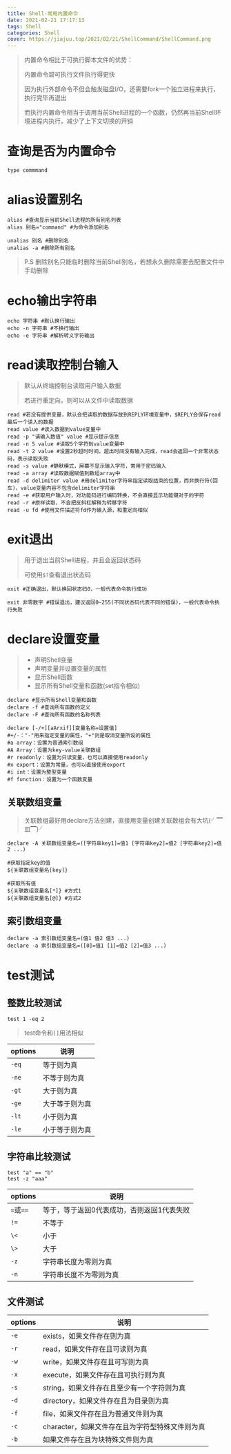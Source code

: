 ```yaml
---
title: Shell-常用内置命令
date: 2021-02-21 17:17:13
tags: Shell
categories: Shell
cover: https://jiajuu.top/2021/02/21/ShellCommand/ShellCommand.png
---
```


> 内置命令相比于可执行脚本文件的优势：
>
> 内置命令碧可执行文件执行得更快
>
> 因为执行外部命令不但会触发磁盘I/O，还需要fork一个独立进程来执行，执行完毕再退出
>
> 而执行内置命令相当于调用当前Shell进程的一个函数，仍然再当前Shell环境进程内执行，减少了上下文切换的开销



# 查询是否为内置命令

```shell
type commmand
```



# alias设置别名

```shell
alias #查询显示当前Shell进程的所有别名列表
alias 别名="command" #为命令添加别名

unalias 别名 #删除别名
unalias -a #删除所有别名
```

> P.S 删除别名只能临时删除当前Shell别名，若想永久删除需要去配置文件中手动删除



# echo输出字符串

```shell
echo 字符串 #默认换行输出
echo -n 字符串 #不换行输出
echo -e 字符串 #解析转义字符输出
```



# read读取控制台输入

> 默认从终端控制台读取用户输入数据
>
> 若进行重定向，则可以从文件中读取数据

```shell
read #若没有提供变量，默认会把读取的数据存放到REPLY环境变量中，$REPLY会保存read最后一个读入的数据
read value #读入数据到value变量中
read -p "请输入数值" value #显示提示信息
read -n 5 value #读取5个字符到value变量中
read -t 2 value #设置2秒超时时间，超出时间没有输入完成，read会返回一个非零状态码，表示读取失败
read -s value #静默模式，屏幕不显示输入字符，常用于密码输入
read -a array #读取数据赋值到数组array中
read -d delimiter value #用delimiter字符串指定读取结束的位置，而非换行符(回车)，value变量内容不包含delimiter字符串
read -e #获取用户输入时，对功能码进行编码转换，不会直接显示功能键对于的字符
read -r #原样读取，不会把反斜杠解释为转移字符
read -u fd #使用文件描述符fd作为输入源，和重定向相似
```



# exit退出

> 用于退出当前Shell进程，并且会返回状态码
>
> 可使用`$?`查看退出状态码

```shell
exit #正确退出，默认换回状态码0，一般代表命令执行成功

exit 非零数字 #错误退出，建议返回0~255(不同状态码代表不同的错误)，一般代表命令执行失败
```



# declare设置变量

> - 声明Shell变量
> - 声明变量并设置变量的属性
> - 显示Shell函数
> - 显示所有Shell变量和函数(set指令相似)

```shell
declare #显示所有Shell变量和函数
declare -f #查询所有函数的定义
declare -F #查询所有函数的名称列表

declare [-/+][aArxif][变量名称=设置值]
#+/-："-"用来指定变量的属性，"+"则是取消变量所设的属性
#a array：设置为普通索引数组
#A Array：设置为key-value关联数组
#r readonly：设置为只读变量，也可以直接使用readonly
#x export：设置为常量，也可以直接使用export
#i int：设置为整型变量
#f function：设置为一个函数变量
```

## 关联数组变量

> 关联数组最好用declare方法创建，直接用变量创建关联数组会有大坑(╯▔皿▔)╯

```shell
declare -A 关联数组变量名=([字符串key1]=值1 [字符串key2]=值2 [字符串key2]=值2 ...)

#获取指定key的值
${关联数组变量名[key]} 

#获取所有值
${关联数组变量名[*]} #方式1
${关联数组变量名[@]} #方式2
```



## 索引数组变量

```shell
declare -a 索引数组变量名=(值1 值2 值3 ...)
declare -a 索引数组变量名=([0]=值1 [1]=值2 [2]=值3 ...)
```



# test测试

## 整数比较测试

```shell
test 1 -eq 2
```

> test命令和`[]`用法相似

| options | 说明           |
| ------- | -------------- |
| `-eq`   | 等于则为真     |
| `-ne`   | 不等于则为真   |
| `-gt`   | 大于则为真     |
| `-ge`   | 大于等于则为真 |
| `-lt`   | 小于则为真     |
| `-le`   | 小于等于则为真 |

## 字符串比较测试

```shell
test "a" == "b"
test -z "aaa"
```



| options   | 说明                                       |
| --------- | ------------------------------------------ |
| `=`或`==` | 等于，等于返回0代表成功，否则返回1代表失败 |
| `!=`      | 不等于                                     |
| `\<`      | 小于                                       |
| `\>`      | 大于                                       |
| `-z`      | 字符串长度为零则为真                       |
| `-n`      | 字符串长度不为零则为真                     |

## 文件测试

| options | 说明                                            |
| ------- | ----------------------------------------------- |
| `-e`    | exists，如果文件存在则为真                      |
| `-r`    | read，如果文件存在且可读则为真                  |
| `-w`    | write，如果文件存在且可写则为真                 |
| `-x`    | execute，如果文件存在且可执行则为真             |
| `-s`    | string，如果文件存在且至少有一个字符则为真      |
| `-d`    | directory，如果文件存在且为目录则为真           |
| `-f`    | file，如果文件存在且为普通文件则为真            |
| `-c`    | character，如果文件存在且为字符型特殊文件则为真 |
| `-b`    | 如果文件存在且为块特殊文件则为真                |

